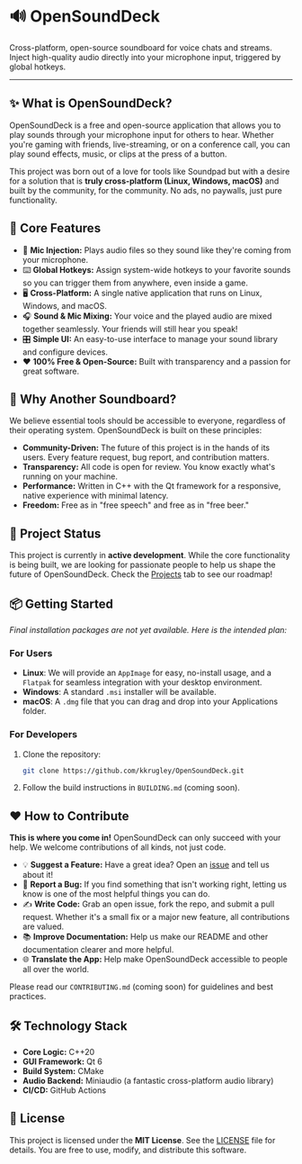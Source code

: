 # 🔊 OpenSoundDeck

Cross-platform, open-source soundboard for voice chats and streams. Inject high-quality audio directly into your microphone input, triggered by global hotkeys.

---

## ✨ What is OpenSoundDeck?

OpenSoundDeck is a free and open-source application that allows you to play sounds through your microphone input for others to hear. Whether you're gaming with friends, live-streaming, or on a conference call, you can play sound effects, music, or clips at the press of a button.

This project was born out of a love for tools like Soundpad but with a desire for a solution that is **truly cross-platform (Linux, Windows, macOS)** and built by the community, for the community. No ads, no paywalls, just pure functionality.

## 🚀 Core Features

*   🎤 **Mic Injection:** Plays audio files so they sound like they're coming from your microphone.
*   ⌨️ **Global Hotkeys:** Assign system-wide hotkeys to your favorite sounds so you can trigger them from anywhere, even inside a game.
*   🖥️ **Cross-Platform:** A single native application that runs on Linux, Windows, and macOS.
*   🎧 **Sound & Mic Mixing:** Your voice and the played audio are mixed together seamlessly. Your friends will still hear you speak!
*   🎛️ **Simple UI:** An easy-to-use interface to manage your sound library and configure devices.
*   ❤️ **100% Free & Open-Source:** Built with transparency and a passion for great software.

## 🌱 Why Another Soundboard?

We believe essential tools should be accessible to everyone, regardless of their operating system. OpenSoundDeck is built on these principles:

*   **Community-Driven:** The future of this project is in the hands of its users. Every feature request, bug report, and contribution matters.
*   **Transparency:** All code is open for review. You know exactly what's running on your machine.
*   **Performance:** Written in C++ with the Qt framework for a responsive, native experience with minimal latency.
*   **Freedom:** Free as in "free speech" and free as in "free beer."

## 🚧 Project Status

This project is currently in **active development**. While the core functionality is being built, we are looking for passionate people to help us shape the future of OpenSoundDeck. Check the [Projects](https://github.com/kkrugley/OpenSoundDeck/projects) tab to see our roadmap!

## 📦 Getting Started

*Final installation packages are not yet available. Here is the intended plan:*

### For Users
*   **Linux**: We will provide an `AppImage` for easy, no-install usage, and a `Flatpak` for seamless integration with your desktop environment.
*   **Windows**: A standard `.msi` installer will be available.
*   **macOS**: A `.dmg` file that you can drag and drop into your Applications folder.

### For Developers
1.  Clone the repository:
    ```bash
    git clone https://github.com/kkrugley/OpenSoundDeck.git
    ```
2.  Follow the build instructions in `BUILDING.md` (coming soon).

## ❤️ How to Contribute

**This is where you come in!** OpenSoundDeck can only succeed with your help. We welcome contributions of all kinds, not just code.

*   💡 **Suggest a Feature:** Have a great idea? Open an [issue](https://github.com/kkrugley/OpenSoundDeck/issues) and tell us about it!
*   🐛 **Report a Bug:** If you find something that isn't working right, letting us know is one of the most helpful things you can do.
*   ✍️ **Write Code:** Grab an open issue, fork the repo, and submit a pull request. Whether it's a small fix or a major new feature, all contributions are valued.
*   📚 **Improve Documentation:** Help us make our README and other documentation clearer and more helpful.
*   🌐 **Translate the App:** Help make OpenSoundDeck accessible to people all over the world.

Please read our `CONTRIBUTING.md` (coming soon) for guidelines and best practices.

## 🛠️ Technology Stack

*   **Core Logic:** C++20
*   **GUI Framework:** Qt 6
*   **Build System:** CMake
*   **Audio Backend:** Miniaudio (a fantastic cross-platform audio library)
*   **CI/CD:** GitHub Actions

## 📄 License

This project is licensed under the **MIT License**. See the [LICENSE](LICENSE) file for details. You are free to use, modify, and distribute this software.
